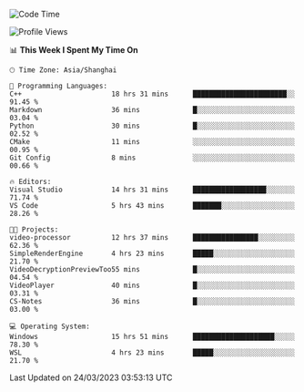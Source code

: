 <!--START_SECTION:waka-->
![Code Time](http://img.shields.io/badge/Code%20Time-799%20hrs%2044%20mins-blue)

![Profile Views](http://img.shields.io/badge/Profile%20Views-2-blue)

📊 **This Week I Spent My Time On** 

```text
🕑︎ Time Zone: Asia/Shanghai

💬 Programming Languages: 
C++                      18 hrs 31 mins      ███████████████████████░░   91.45 % 
Markdown                 36 mins             █░░░░░░░░░░░░░░░░░░░░░░░░   03.04 % 
Python                   30 mins             █░░░░░░░░░░░░░░░░░░░░░░░░   02.52 % 
CMake                    11 mins             ░░░░░░░░░░░░░░░░░░░░░░░░░   00.95 % 
Git Config               8 mins              ░░░░░░░░░░░░░░░░░░░░░░░░░   00.66 % 

🔥 Editors: 
Visual Studio            14 hrs 31 mins      ██████████████████░░░░░░░   71.74 % 
VS Code                  5 hrs 43 mins       ███████░░░░░░░░░░░░░░░░░░   28.26 % 

🐱‍💻 Projects: 
video-processor          12 hrs 37 mins      ████████████████░░░░░░░░░   62.36 % 
SimpleRenderEngine       4 hrs 23 mins       █████░░░░░░░░░░░░░░░░░░░░   21.70 % 
VideoDecryptionPreviewToo55 mins             █░░░░░░░░░░░░░░░░░░░░░░░░   04.54 % 
VideoPlayer              40 mins             █░░░░░░░░░░░░░░░░░░░░░░░░   03.31 % 
CS-Notes                 36 mins             █░░░░░░░░░░░░░░░░░░░░░░░░   03.00 % 

💻 Operating System: 
Windows                  15 hrs 51 mins      ████████████████████░░░░░   78.30 % 
WSL                      4 hrs 23 mins       █████░░░░░░░░░░░░░░░░░░░░   21.70 % 
```


 Last Updated on 24/03/2023 03:53:13 UTC
<!--END_SECTION:waka-->